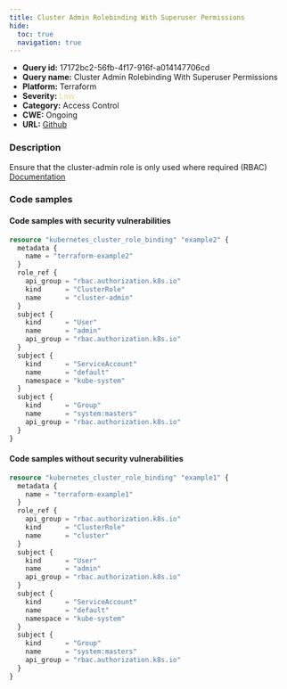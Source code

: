```yaml
---
title: Cluster Admin Rolebinding With Superuser Permissions
hide:
  toc: true
  navigation: true
---
```


-   **Query id:** 17172bc2-56fb-4f17-916f-a014147706cd
-   **Query name:** Cluster Admin Rolebinding With Superuser Permissions
-   **Platform:** Terraform
-   **Severity:** <span style="color:#edd57e">Low</span>
-   **Category:** Access Control
-   **CWE:** Ongoing
-   **URL:** [Github](https://github.com/DataDog/kics/tree/master/assets/queries/terraform/kubernetes/cluster_admin_role_binding_with_super_user_permissions)

### Description
Ensure that the cluster-admin role is only used where required (RBAC)<br>
[Documentation](https://registry.terraform.io/providers/hashicorp/kubernetes/latest/docs/resources/cluster_role_binding#name)

### Code samples
#### Code samples with security vulnerabilities
```tf title="Positive test num. 1 - tf file" hl_lines="8"
resource "kubernetes_cluster_role_binding" "example2" {
  metadata {
    name = "terraform-example2"
  }
  role_ref {
    api_group = "rbac.authorization.k8s.io"
    kind      = "ClusterRole"
    name      = "cluster-admin"
  }
  subject {
    kind      = "User"
    name      = "admin"
    api_group = "rbac.authorization.k8s.io"
  }
  subject {
    kind      = "ServiceAccount"
    name      = "default"
    namespace = "kube-system"
  }
  subject {
    kind      = "Group"
    name      = "system:masters"
    api_group = "rbac.authorization.k8s.io"
  }
}

```


#### Code samples without security vulnerabilities
```tf title="Negative test num. 1 - tf file"
resource "kubernetes_cluster_role_binding" "example1" {
  metadata {
    name = "terraform-example1"
  }
  role_ref {
    api_group = "rbac.authorization.k8s.io"
    kind      = "ClusterRole"
    name      = "cluster"
  }
  subject {
    kind      = "User"
    name      = "admin"
    api_group = "rbac.authorization.k8s.io"
  }
  subject {
    kind      = "ServiceAccount"
    name      = "default"
    namespace = "kube-system"
  }
  subject {
    kind      = "Group"
    name      = "system:masters"
    api_group = "rbac.authorization.k8s.io"
  }
}

```
